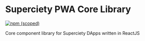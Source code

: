 # Superciety PWA Core Library

[![npm (scoped)](https://img.shields.io/npm/v/@superciety/pwa-core-library?style=for-the-badge)](https://www.npmjs.com/package/@superciety/pwa-core-library)

Core component library for Superciety DApps written in ReactJS
